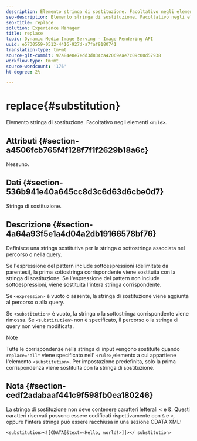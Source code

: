 ```yaml
---
description: Elemento stringa di sostituzione. Facoltativo negli elementi <rule>.
seo-description: Elemento stringa di sostituzione. Facoltativo negli elementi <rule>.
seo-title: replace
solution: Experience Manager
title: replace
topic: Dynamic Media Image Serving - Image Rendering API
uuid: e5730559-0512-4416-927d-a7faf9180741
translation-type: tm+mt
source-git-commit: 97a84e8e7edd3d834ca42069eae7c09c00d57938
workflow-type: tm+mt
source-wordcount: '176'
ht-degree: 2%

---
```



# replace{#substitution}

Elemento stringa di sostituzione. Facoltativo negli elementi `<rule>`.

## Attributi {#section-a4506fcb765f4f128f7f1f2629b18a6c}

Nessuno.

## Dati {#section-536b941e40a645cc8d3c6d63d6cbe0d7}

Stringa di sostituzione.

## Descrizione {#section-4a64a93f5e1a4d04a2db19166578bf76}

Definisce una stringa sostitutiva per la stringa o sottostringa associata nel percorso o nella query.

Se l&#39;espressione del pattern include sottoespressioni (delimitate da parentesi), la prima sottostringa corrispondente viene sostituita con la stringa di sostituzione. Se l&#39;espressione del pattern non include sottoespressioni, viene sostituita l&#39;intera stringa corrispondente.

Se `<expression>` è vuoto o assente, la stringa di sostituzione viene aggiunta al percorso o alla query.

Se `<substitution>` è vuoto, la stringa o la sottostringa corrispondente viene rimossa. Se `<substitution>` non è specificato, il percorso o la stringa di query non viene modificata.

>[!NOTE]
>
>Tutte le corrispondenze nella stringa di input vengono sostituite quando `replace="all"` viene specificato nell&#39; `<rule>`,elemento a cui appartiene l&#39;elemento `<substitution>`. Per impostazione predefinita, solo la prima corrispondenza viene sostituita con la stringa di sostituzione.

## Nota {#section-cedf2adabaaf441c9f598fb0ea180246}

La stringa di sostituzione non deve contenere caratteri letterali &lt; e &amp;. Questi caratteri riservati possono essere codificati rispettivamente con `&` e `<`, oppure l&#39;intera stringa può essere racchiusa in una sezione CDATA XML:

`<substitution><![CDATA[&text=<Hello, world!>]]></ substitution>`
